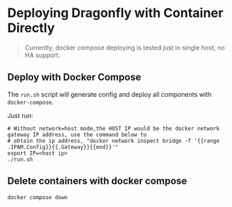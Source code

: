# Deploying Dragonfly with Container Directly

> Currently, docker compose deploying is tested just in single host, no HA support.

## Deploy with Docker Compose

The `run.sh` script will generate config and deploy all components with `docker-compose`.

Just run:

```shell
# Without network=host mode,the HOST IP would be the docker network gateway IP address, use the command below to
# obtain the ip address, "docker network inspect bridge -f '{{range .IPAM.Config}}{{.Gateway}}{{end}}'"
export IP=<host ip>
./run.sh
```

## Delete containers with docker compose

```shell
docker compose down
```
